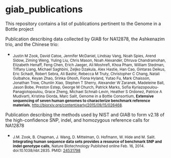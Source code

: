 # giab_publications
This repository contains a list of publications pertinent to the Genome in a Bottle project

Publication describing data collected by GIAB for NA12878, the Ashkenazim trio, and the Chinese trio:
* <sub>Justin M Zook, David Catoe, Jennifer McDaniel, Lindsay Vang, Noah Spies, Arend Sidow, Ziming Weng, Yuling Liu, Chris Mason, Noah Alexander, Dhruva Chandramohan, Elizabeth Henaff, Feng Chen, Erich Jaeger, Ali Moshrefi, Khoa Pham, William Stedman, Tiffany Liang, Michael Saghbini, Zeljko Dzakula, Alex Hastie, Han Cao, Gintaras Deikus, Eric Schadt, Robert Sebra, Ali Bashir, Rebecca M Truty, Christopher C Chang, Natali Gulbahce, Keyan Zhao, Srinka Ghosh, Fiona Hyland, Yutao Fu, Mark Chaisson, Jonathan Trow, Chunlin Xiao, Stephen T Sherry, Alexander W Zaranek, Madeleine Ball, Jason Bobe, Preston Estep, George M Church, Patrick Marks, Sofia Kyriazopoulou-Panagiotopoulou, Grace Zheng, Michael Schnall-Levin, Heather S Ordonez, Patrice A Mudivarti, Kristina Giorda, Marc Salit, Genome in a Bottle Consortium,  **Extensive sequencing of seven human genomes to characterize benchmark reference materials**, http://biorxiv.org/content/early/2015/09/15/026468. </sub> <br />

Publication describing the methods used by NIST and GIAB to form v2.18 of the high-confidence SNP, indel, and homozygous reference calls for NA12878
* <sub>J.M. Zook, B. Chapman, J. Wang, D. Mittelman, O. Hofmann, W. Hide and M. Salit.  **Integrating human sequence data sets provides a resource of benchmark SNP and indel genotype calls**,  Nature Biotechnology Published online Feb. 16, 2014. doi:10.1038/nbt.2835.  PMID: [24531798](http://www.ncbi.nlm.nih.gov/pubmed/24531798) </sub> <br /> <br />

